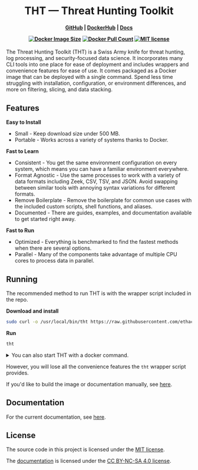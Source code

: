 <h1 align="center">
  THT &mdash; Threat Hunting Toolkit
</h1>

<h4 align="center">

[GitHub][github-url] |
[DockerHub][docker-url] |
[Docs][docs-url]

[![Docker Image Size][docker-size-badge]][docker-url]
[![Docker Pull Count][docker-pulls-badge]][docker-url]
[![MIT license][mit-badge]](#license)

</h4>

The Threat Hunting Toolkit (<span title="Think Happy Thoughts  (⌒‿⌒)">THT</span>) is a Swiss Army knife for threat hunting, log processing, and security-focused data science. It incorporates many CLI tools into one place for ease of deployment and includes wrappers and convenience features for ease of use. It comes packaged as a Docker image that can be deployed with a single command. Spend less time struggling with installation, configuration, or environment differences, and more on filtering, slicing, and data stacking.

## Features

**Easy to Install**

- Small - Keep download size under 500 MB.
- Portable - Works across a variety of systems thanks to Docker.

**Fast to Learn**

- Consistent - You get the same environment configuration on every system, which means you can have a familiar environment everywhere.
- Format Agnostic - Use the same processes to work with a variety of data formats including Zeek, CSV, TSV, and JSON. Avoid swapping between similar tools with annoying syntax variations for different formats.
- Remove Boilerplate - Remove the boilerplate for common use cases with the included custom scripts, shell functions, and aliases.
- Documented - There are guides, examples, and documentation available to get started right away.

**Fast to Run**

- Optimized - Everything is benchmarked to find the fastest methods when there are several options.
- Parallel - Many of the components take advantage of multiple CPU cores to process data in parallel.

## Running

The recommended method to run THT is with the wrapper script included in the repo.

**Download and install**
```bash
sudo curl -o /usr/local/bin/tht https://raw.githubusercontent.com/ethack/tht/main/tht && sudo chmod +x /usr/local/bin/tht
```

**Run**
```bash
tht
```

<details>
<summary>You can also start THT with a docker command.</summary>

**From DockerHub**
```bash
docker run \
    --rm -it \
    -h $(hostname) \
    --init \
    --pid host \
    -v /etc/localtime:/etc/localtime \
    -v /:/host \
    -w "/host/$(pwd)" \
    ethack/tht
```

**From GitHub Container Registry**
```bash
docker run \
    --rm -it \
    -h $(hostname) \
    --init \
    --pid host \
    -v /etc/localtime:/etc/localtime \
    -v /:/host \
    -w "/host/$(pwd)" \
    ghcr.io/ethack/tht
```

</details>

However, you will lose all the convenience features the `tht` wrapper script provides.

If you'd like to build the image or documentation manually, see [here](https://ethack.github.io/tht/development/).

## Documentation

For the current documentation, see [here](https://ethack.github.io/tht/).

## License

The source code in this project is licensed under the [MIT license](LICENSE).

The [documentation](docs/content/) is licensed under the [CC BY-NC-SA 4.0 license][cc-url]. 


[github-url]: https://github.com/ethack/tht
[docker-url]: https://hub.docker.com/r/ethack/tht
[docs-url]: https://ethack.github.io/tht/

<!-- [![GitHub][github-badge]][github-url] -->
<!-- [![DockerHub][docker-badge]][docker-url] -->
<!-- [![Documentation][docs-badge]][docs-url] -->
<!-- [github-badge]: https://img.shields.io/badge/--181717?style=flat&logo=github&logoColor=white -->
<!-- [docker-badge]: https://img.shields.io/badge/--white?style=flat&logo=docker -->
<!-- [docs-badge]: https://img.shields.io/badge/--EEEEEE?style=flat&logo=readthedocs -->
<!-- [github-badge]: https://badgen.net/badge/icon/GitHub?icon=github&label&color=black -->
<!-- [docker-badge]: https://badgen.net/badge/icon/DockerHub?icon=docker&label&color=blue -->
<!-- [docs-badge]: https://badgen.net/badge/icon/Docs?icon=terminal&label&color=green -->

[docker-size-badge]: https://badgen.net/docker/size/ethack/tht
[docker-pulls-badge]: https://badgen.net/docker/pulls/ethack/tht
<!-- [docker-size-badge]: https://img.shields.io/docker/image-size/ethack/tht?sort=date -->
<!-- [docker-pulls-badge]: https://img.shields.io/docker/pulls/ethack/tht?label=pulls -->

[mit-badge]: https://badgen.net/badge/license/MIT/green
<!--[![CC BY-NC-SA 4.0 license][cc-badge]][cc-url]-->
<!-- [cc-badge]: https://licensebuttons.net/l/by-nc-sa/4.0/80x15.png -->
[cc-url]: https://creativecommons.org/licenses/by-nc-sa/4.0/
<!-- [mit-badge]: https://img.shields.io/badge/License-MIT-blue.svg -->
<!-- [cc-badge]: https://licensebuttons.net/l/by-nc-sa/4.0/88x31.png -->
